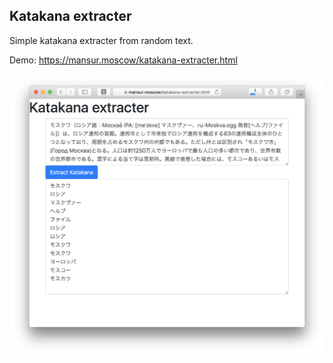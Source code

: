 ## Katakana extracter

Simple katakana extracter from random text.

Demo: https://mansur.moscow/katakana-extracter.html

![screenshot](screenshot.png "Screenshot")